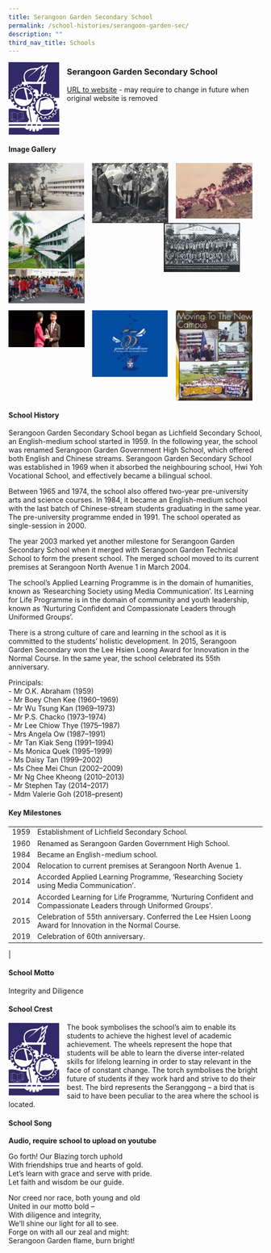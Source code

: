 ```yaml
---
title: Serangoon Garden Secondary School
permalink: /school-histories/serangoon-garden-sec/
description: ""
third_nav_title: Schools
---
```

<img src="/images/serangoongardensec1.png" style="width:20%;margin-right:15px;" align = "left">

### **Serangoon Garden Secondary School**
[URL to website](https://www.sgs.edu.sg/) - may require to change in future when original website is removed

<br clear="left">

#### **Image Gallery**

<p><a href="https://staging.d1yxymztqoj7qn.amplifyapp.com/images/serangoongardensec2.jpg">  
<img src="/images/serangoongardensec2.jpg" style="width:30%;margin-right:15px;" align = "left">
</a></p>

<p><a href="https://staging.d1yxymztqoj7qn.amplifyapp.com/images/serangoongardensec3.jpg">  
<img src="/images/serangoongardensec3.jpg" style="width:30%;margin-right:15px;" align = "left">
</a></p>

<p><a href="https://staging.d1yxymztqoj7qn.amplifyapp.com/images/serangoongardensec4.jpg">  
<img src="/images/serangoongardensec4.jpg" style="width:30%;margin-right:15px;" align = "left">
</a></p>

<p><a href="https://staging.d1yxymztqoj7qn.amplifyapp.com/images/serangoongardensec5.jpg">  
<img src="/images/serangoongardensec5.jpg" style="width:30%;margin-right:45px;" align = "right">
</a></p>

<p><a href="https://staging.d1yxymztqoj7qn.amplifyapp.com/images/serangoongardensec7.jpg">  
<img src="/images/serangoongardensec7.jpg" style="width:30%;margin-right:15px;" align = "left">
</a></p>

<br clear="left">

<p><a href="https://staging.d1yxymztqoj7qn.amplifyapp.com/images/serangoongardensec8.jpg">  
<img src="/images/serangoongardensec8.jpg" style="width:30%;margin-right:15px;" align = "left">
</a></p>

<p><a href="https://staging.d1yxymztqoj7qn.amplifyapp.com/images/serangoongardensec9.jpg">  
<img src="/images/serangoongardensec9.jpg" style="width:30%;margin-right:15px;" align = "left">
</a></p>

<p><a href="https://staging.d1yxymztqoj7qn.amplifyapp.com/images/serangoongardensec10.jpg">  
<img src="/images/serangoongardensec10.jpg" style="width:30%;margin-right:15px;" align = "left">
</a></p>

<br clear="left">

#### **School History**
Serangoon Garden Secondary School began as Lichfield Secondary School, an English-medium school started in 1959. In the following year, the school was renamed Serangoon Garden Government High School, which offered both English and Chinese streams. Serangoon Garden Secondary School was established in 1969 when it absorbed the neighbouring school, Hwi Yoh Vocational School, and effectively became a bilingual school. 

Between 1965 and 1974, the school also offered two-year pre-university arts and science courses. In 1984, it became an English-medium school with the last batch of Chinese-stream students graduating in the same year. The pre-university programme ended in 1991. The school operated as single-session in 2000.

The year 2003 marked yet another milestone for Serangoon Garden Secondary School when it merged with Serangoon Garden Technical School to form the present school. The merged school moved to its current premises at Serangoon North Avenue 1 in March 2004.

The school’s Applied Learning Programme is in the domain of humanities, known as ‘Researching Society using Media Communication’. Its Learning for Life Programme is in the domain of community and youth leadership, known as ‘Nurturing Confident and Compassionate Leaders through Uniformed Groups’.

There is a strong culture of care and learning in the school as it is committed to the students’ holistic development. In 2015, Serangoon Garden Secondary won the Lee Hsien Loong Award for Innovation in the Normal Course. In the same year, the school celebrated its 55th anniversary.

Principals:<br>
\- Mr O.K. Abraham (1959)<br>
\- Mr Boey Chen Kee (1960–1969)<br>
\- Mr Wu Tsung Kan (1969–1973)<br>
\- Mr P.S. Chacko (1973–1974)<br>
\- Mr Lee Chiow Thye (1975–1987)<br>
\- Mrs Angela Ow (1987–1991)<br>
\- Mr Tan Kiak Seng (1991–1994)<br>
\- Ms Monica Quek (1995–1999)<br>
\- Ms Daisy Tan (1999–2002)<br>
\- Ms Chee Mei Chun (2002–2009)<br>
\- Mr Ng Chee Kheong (2010–2013)<br>
\- Mr Stephen Tay (2014–2017)<br>
\- Mdm Valerie Goh (2018–present)

#### **Key Milestones**

|  |  |
|:---:|---|
| 1959 | Establishment of Lichfield Secondary School. |
| 1960 | Renamed as Serangoon Garden Government High School. |
| 1984 | Became an English-medium school. |
| 2004 | Relocation to current premises at Serangoon North Avenue 1. |
| 2014 | Accorded Applied Learning Programme, ‘Researching Society using Media Communication’. |
| 2014 | Accorded Learning for Life Programme, ‘Nurturing Confident and Compassionate Leaders through Uniformed Groups’. |
| 2015 | Celebration of 55th anniversary. Conferred the Lee Hsien Loong Award for Innovation in the Normal Course. |
| 2019 | Celebration of 60th anniversary. |
|

#### **School Motto**
Integrity and Diligence

#### **School Crest**
<img src="/images/serangoongardensec1.png" style="width:20%;margin-right:15px;" align = "left">

The book symbolises the school’s aim to enable its students to achieve the highest level of academic achievement. The wheels represent the hope that students will be able to learn the diverse inter-related skills for lifelong learning in order to stay relevant in the face of constant change. The torch symbolises the bright future of students if they work hard and strive to do their best. The bird represents the Seranggong – a bird that is said to have been peculiar to the area where the school is located.

#### **School Song**
**Audio, require school to upload on youtube**

Go forth! Our Blazing torch uphold<br>
With friendships true and hearts of gold.<br>
Let’s learn with grace and serve with pride.<br>
Let faith and wisdom be our guide.

Nor creed nor race, both young and old<br>
United in our motto bold –<br>
With diligence and integrity,<br>
We’ll shine our light for all to see.<br>
Forge on with all our zeal and might:<br>
Serangoon Garden flame, burn bright!
